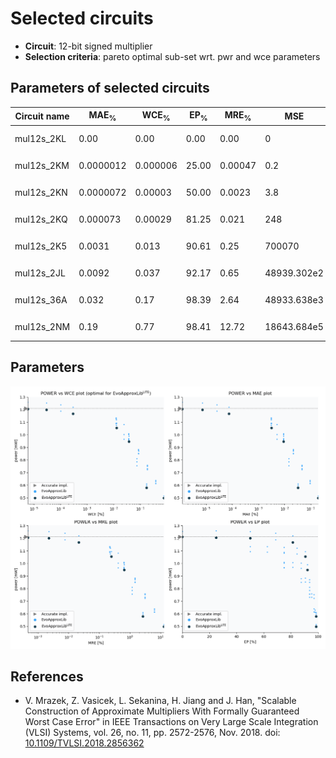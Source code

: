
Selected circuits
===================
 - **Circuit**: 12-bit signed multiplier
 - **Selection criteria**: pareto optimal sub-set wrt. pwr and wce parameters

Parameters of selected circuits
----------------------------

| Circuit name | MAE<sub>%</sub> | WCE<sub>%</sub> | EP<sub>%</sub> | MRE<sub>%</sub> | MSE | Download |
| --- |  --- | --- | --- | --- | --- | --- | 
| mul12s_2KL | 0.00 | 0.00 | 0.00 | 0.00 | 0 |   [[Verilog<sub>PDK45</sub>](mul12s_2KL_pdk45.v)] [[C](mul12s_2KL.c)] |
| mul12s_2KM | 0.0000012 | 0.000006 | 25.00 | 0.00047 | 0.2 |   [[Verilog<sub>PDK45</sub>](mul12s_2KM_pdk45.v)] [[C](mul12s_2KM.c)] |
| mul12s_2KN | 0.0000072 | 0.00003 | 50.00 | 0.0023 | 3.8 |   [[Verilog<sub>PDK45</sub>](mul12s_2KN_pdk45.v)] [[C](mul12s_2KN.c)] |
| mul12s_2KQ | 0.000073 | 0.00029 | 81.25 | 0.021 | 248 |   [[Verilog<sub>PDK45</sub>](mul12s_2KQ_pdk45.v)] [[C](mul12s_2KQ.c)] |
| mul12s_2K5 | 0.0031 | 0.013 | 90.61 | 0.25 | 700070 |   [[Verilog<sub>PDK45</sub>](mul12s_2K5_pdk45.v)] [[C](mul12s_2K5.c)] |
| mul12s_2JL | 0.0092 | 0.037 | 92.17 | 0.65 | 48939.302e2 |   [[Verilog<sub>PDK45</sub>](mul12s_2JL_pdk45.v)] [[C](mul12s_2JL.c)] |
| mul12s_36A | 0.032 | 0.17 | 98.39 | 2.64 | 48933.638e3 |   [[Verilog<sub>PDK45</sub>](mul12s_36A_pdk45.v)] [[C](mul12s_36A.c)] |
| mul12s_2NM | 0.19 | 0.77 | 98.41 | 12.72 | 18643.684e5 |   [[Verilog<sub>PDK45</sub>](mul12s_2NM_pdk45.v)] [[C](mul12s_2NM.c)] |
    
Parameters
--------------
![Parameters figure](fig.png)

References
--------------
   - V. Mrazek, Z. Vasicek, L. Sekanina, H. Jiang and J. Han, "Scalable Construction of Approximate Multipliers With Formally Guaranteed Worst Case Error" in IEEE Transactions on Very Large Scale Integration (VLSI) Systems, vol. 26, no. 11, pp. 2572-2576, Nov. 2018. doi: [10.1109/TVLSI.2018.2856362](https://dx.doi.org/10.1109/TVLSI.2018.2856362)

             